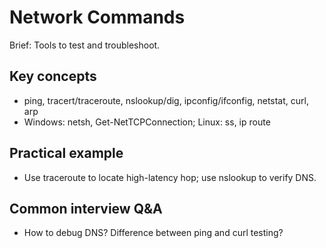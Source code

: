 # Network Commands

Brief: Tools to test and troubleshoot.

## Key concepts
- ping, tracert/traceroute, nslookup/dig, ipconfig/ifconfig, netstat, curl, arp
- Windows: netsh, Get-NetTCPConnection; Linux: ss, ip route

## Practical example
- Use traceroute to locate high-latency hop; use nslookup to verify DNS.

## Common interview Q&A
- How to debug DNS? Difference between ping and curl testing?
